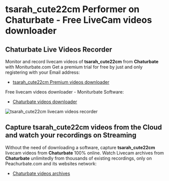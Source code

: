 # tsarah_cute22cm Performer on Chaturbate - Free LiveCam videos downloader

## Chaturbate Live Videos Recorder

Monitor and record livecam videos of **tsarah_cute22cm** from **Chaturbate** with Moniturbate.com
Get a premium trial for free by just and only registering with your Email address:
* [tsarah_cute22cm Premium videos downloader](https://moniturbate.com/request-demo-licence-key.html)

Free livecam videos downloader - Moniturbate Software:
* [Chaturbate videos downloader](https://moniturbate.com/moniturbate-download-software.html)

![tsarah_cute22cm livecam videos recorder](https://peachurnet.com/templates/moniturbate-software.png)


## Capture tsarah_cute22cm videos from the Cloud and watch your recordings on Streaming

Without the need of downloading a software, capture **tsarah_cute22cm** livecam videos from **Chaturbate** 100% online.
Watch Livecam archives from **Chaturbate** unlimitedly from thousands of existing recordings, only on Peachurbate.com and its websites network:
* [Chaturbate videos archives](https://peachurnet.com/)